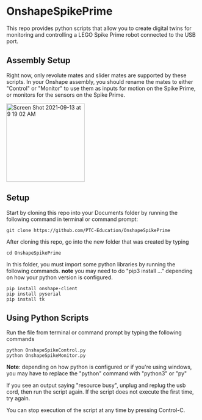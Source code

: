 # OnshapeSpikePrime
This repo provides python scripts that allow you to create digital twins for monitoring and controlling a LEGO Spike Prime robot connected to the USB port.

## Assembly Setup
Right now, only revolute mates and slider mates are supported by these scripts. In your Onshape assembly, you should rename the mates to either "Control" or "Monitor" to use them as inputs for motion on the Spike Prime, or monitors for the sensors on the Spike Prime.

<img width="205" alt="Screen Shot 2021-09-13 at 9 19 02 AM" src="https://user-images.githubusercontent.com/54808875/133090701-4d009f52-1db0-4f9e-94dc-f824d0e94912.png">

## Setup

Start by cloning this repo into your Documents folder by running the following command in terminal or command prompt:
```
git clone https://github.com/PTC-Education/OnshapeSpikePrime
```
After cloning this repo, go into the new folder that was created by typing
```
cd OnshapeSpikePrime
```
In this folder, you must import some python libraries by running the following commands. **note** you may need to do "pip3 install ..." depending on how your python version is configured.
```
pip install onshape-client
pip install pyserial
pip install tk
```

## Using Python Scripts

Run the file from terminal or command prompt by typing the following commands
```
python OnshapeSpikeControl.py
python OnshapeSpikeMonitor.py
```
**Note**: depending on how python is configured or if you're using windows, you may have to replace the "python" command with "python3" or "py"

If you see an output saying "resource busy", unplug and replug the usb cord, then run the script again. If the script does not execute the first time, try again.

You can stop execution of the script at any time by pressing Control-C.
